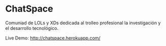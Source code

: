 ChatSpace
=========

Comuniad de LOLs y XDs dedicada al trolleo profesional la investigación y el desarrollo tecnológico.

Live Demo: http://chatspace.herokuapp.com/